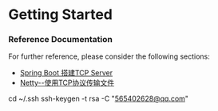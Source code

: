 # Getting Started
### Reference Documentation
For further reference, please consider the following sections:
* [Spring Boot 搭建TCP Server](https://www.cnblogs.com/tqlin/p/12037795.html)
* [Netty--使用TCP协议传输文件](https://wawazhua.cn/post/java/netty/netty-file/)

cd ~/.ssh
ssh-keygen -t rsa -C "565402628@qq.com"